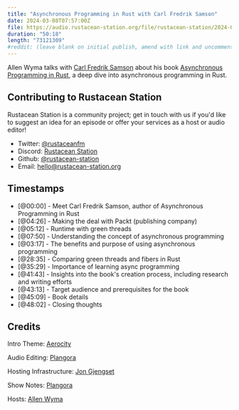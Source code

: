 ```yaml
---
title: "Asynchronous Programming in Rust with Carl Fredrik Samson"
date: 2024-03-08T07:57:00Z
file: https://audio.rustacean-station.org/file/rustacean-station/2024-03-08-carl-fredrik-samson.mp3
duration: "50:18"
length: "73121309"
#reddit: (leave blank on initial publish, amend with link and uncomment this line after Reddit thread has been posted)
---
```


Allen Wyma talks with [Carl Fredrik Samson](https://twitter.com/cf_samson) about his book [Asynchronous Programming in Rust](https://www.packtpub.com/product/asynchronous-programming-in-rust/9781805128137), a deep dive into asynchronous programming in Rust.

## Contributing to Rustacean Station

Rustacean Station is a community project; get in touch with us if you'd like to suggest an idea for an episode or offer your services as a host or audio editor!

- Twitter: [@rustaceanfm](https://twitter.com/rustaceanfm)
- Discord: [Rustacean Station](https://discord.gg/cHc3Gyc)
- Github: [@rustacean-station](https://github.com/rustacean-station/)
- Email: [hello@rustacean-station.org](mailto:hello@rustacean-station.org)

## Timestamps

- [@00:00] - Meet Carl Fredrik Samson, author of Asynchronous Programming in Rust
- [@04:26] - Making the deal with Packt (publishing company)
- [@05:12] - Runtime with green threads
- [@07:50] - Understanding the concept of asynchronous programming
- [@03:17] - The benefits and purpose of using asynchronous programming
- [@28:35] - Comparing green threads and fibers in Rust
- [@35:29] - Importance of learning async programming
- [@41:43] - Insights into the book's creation process, including research and writing efforts
- [@43:13] - Target audience and prerequisites for the book
- [@45:09] - Book details
- [@48:02] - Closing thoughts

## Credits

Intro Theme: [Aerocity](https://twitter.com/AerocityMusic)

Audio Editing: [Plangora](https://twitter.com/plangora)

Hosting Infrastructure: [Jon Gjengset](https://twitter.com/jonhoo/)

Show Notes: [Plangora](https://twitter.com/plangora)

Hosts: [Allen Wyma](https://twitter.com/allenwyma)
